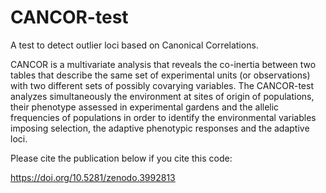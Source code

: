 # CANCOR-test
A test to detect outlier loci based on Canonical Correlations.

CANCOR is a multivariate analysis that reveals the co-inertia between two tables that describe the same set of experimental units (or observations) with two different sets of possibly covarying variables.  The CANCOR-test analyzes simultaneously the environment at sites of origin of populations, their phenotype assessed in experimental gardens and the allelic frequencies of populations in order to identify the environmental variables imposing selection, the adaptive phenotypic responses and the adaptive loci. 


Please cite the publication below if you cite this code:


https://doi.org/10.5281/zenodo.3992813
